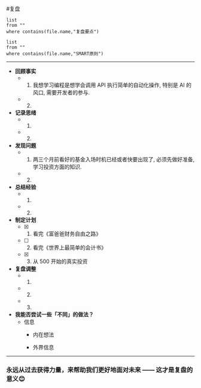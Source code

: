 #复盘 
```dataview
list 
from ""
where contains(file.name,"复盘要点")
```
```dataview
list 
from ""
where contains(file.name,"SMART原则")
```
---
- **回顾事实**
	- 1. 我想学习编程是想学会调用 API 执行简单的自动化操作, 特别是 AI 的风口, 需要开发者的参与.
	- 2. 
- **记录思绪**
	- 1. 
	- 2. 
- **发现问题**
	- 1. 两三个月前看好的基金入场时机已经或者快要出现了, 必须先做好准备, 学习投资方面的知识.
	- 2. 
- **总结经验**
	- 1. 
	- 2. 
- **制定计划**
	- [x] 1. 看完《富爸爸财务自由之路》
	- [ ] 2. 看完《世界上最简单的会计书》
	- [x] 3. 从 500 开始的真实投资
- **复盘调整**
	- 1. 
	- 2. 
	- 3.
- **我能否尝试一些「不同」的做法？**
	* 信息
		* 内在想法
			
		* 外界信息
		    

---
### **永远从过去获得力量，来帮助我们更好地面对未来** —— 这才是复盘的意义😊